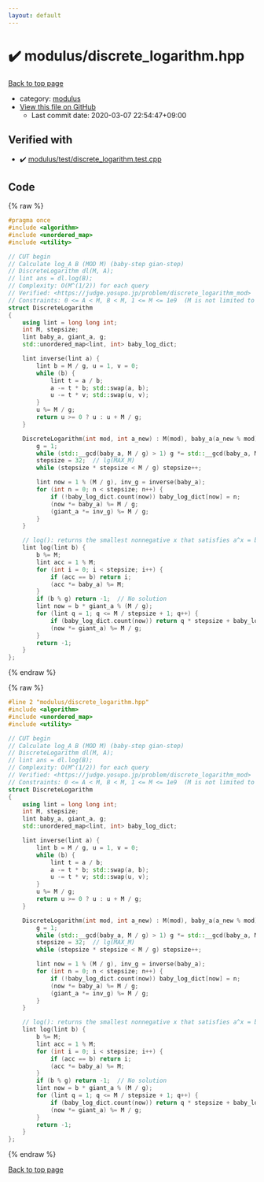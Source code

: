 ```yaml
---
layout: default
---
```


<!-- mathjax config similar to math.stackexchange -->
<script type="text/javascript" async
  src="https://cdnjs.cloudflare.com/ajax/libs/mathjax/2.7.5/MathJax.js?config=TeX-MML-AM_CHTML">
</script>
<script type="text/x-mathjax-config">
  MathJax.Hub.Config({
    TeX: { equationNumbers: { autoNumber: "AMS" }},
    tex2jax: {
      inlineMath: [ ['$','$'] ],
      processEscapes: true
    },
    "HTML-CSS": { matchFontHeight: false },
    displayAlign: "left",
    displayIndent: "2em"
  });
</script>

<script type="text/javascript" src="https://cdnjs.cloudflare.com/ajax/libs/jquery/3.4.1/jquery.min.js"></script>
<script src="https://cdn.jsdelivr.net/npm/jquery-balloon-js@1.1.2/jquery.balloon.min.js" integrity="sha256-ZEYs9VrgAeNuPvs15E39OsyOJaIkXEEt10fzxJ20+2I=" crossorigin="anonymous"></script>
<script type="text/javascript" src="../../assets/js/copy-button.js"></script>
<link rel="stylesheet" href="../../assets/css/copy-button.css" />


# :heavy_check_mark: modulus/discrete_logarithm.hpp

<a href="../../index.html">Back to top page</a>

* category: <a href="../../index.html#06efba23b1f3a9b846a25c6b49f30348">modulus</a>
* <a href="{{ site.github.repository_url }}/blob/master/modulus/discrete_logarithm.hpp">View this file on GitHub</a>
    - Last commit date: 2020-03-07 22:54:47+09:00




## Verified with

* :heavy_check_mark: <a href="../../verify/modulus/test/discrete_logarithm.test.cpp.html">modulus/test/discrete_logarithm.test.cpp</a>


## Code

<a id="unbundled"></a>
{% raw %}
```cpp
#pragma once
#include <algorithm>
#include <unordered_map>
#include <utility>

// CUT begin
// Calculate log_A B (MOD M) (baby-step gian-step)
// DiscreteLogarithm dl(M, A);
// lint ans = dl.log(B);
// Complexity: O(M^(1/2)) for each query
// Verified: <https://judge.yosupo.jp/problem/discrete_logarithm_mod>
// Constraints: 0 <= A < M, B < M, 1 <= M <= 1e9  (M is not limited to prime)
struct DiscreteLogarithm
{
    using lint = long long int;
    int M, stepsize;
    lint baby_a, giant_a, g;
    std::unordered_map<lint, int> baby_log_dict;

    lint inverse(lint a) {
        lint b = M / g, u = 1, v = 0;
        while (b) {
            lint t = a / b;
            a -= t * b; std::swap(a, b);
            u -= t * v; std::swap(u, v);
        }
        u %= M / g;
        return u >= 0 ? u : u + M / g;
    }

    DiscreteLogarithm(int mod, int a_new) : M(mod), baby_a(a_new % mod), giant_a(1) {
        g = 1;
        while (std::__gcd(baby_a, M / g) > 1) g *= std::__gcd(baby_a, M / g);
        stepsize = 32;  // lg(MAX_M)
        while (stepsize * stepsize < M / g) stepsize++;

        lint now = 1 % (M / g), inv_g = inverse(baby_a);
        for (int n = 0; n < stepsize; n++) {
            if (!baby_log_dict.count(now)) baby_log_dict[now] = n;
            (now *= baby_a) %= M / g;
            (giant_a *= inv_g) %= M / g;
        }
    }

    // log(): returns the smallest nonnegative x that satisfies a^x = b mod M, or -1 if there's no solution
    lint log(lint b) {
        b %= M;
        lint acc = 1 % M;
        for (int i = 0; i < stepsize; i++) {
            if (acc == b) return i;
            (acc *= baby_a) %= M;
        }
        if (b % g) return -1;  // No solution
        lint now = b * giant_a % (M / g);
        for (lint q = 1; q <= M / stepsize + 1; q++) {
            if (baby_log_dict.count(now)) return q * stepsize + baby_log_dict[now];
            (now *= giant_a) %= M / g;
        }
        return -1;
    }
};

```
{% endraw %}

<a id="bundled"></a>
{% raw %}
```cpp
#line 2 "modulus/discrete_logarithm.hpp"
#include <algorithm>
#include <unordered_map>
#include <utility>

// CUT begin
// Calculate log_A B (MOD M) (baby-step gian-step)
// DiscreteLogarithm dl(M, A);
// lint ans = dl.log(B);
// Complexity: O(M^(1/2)) for each query
// Verified: <https://judge.yosupo.jp/problem/discrete_logarithm_mod>
// Constraints: 0 <= A < M, B < M, 1 <= M <= 1e9  (M is not limited to prime)
struct DiscreteLogarithm
{
    using lint = long long int;
    int M, stepsize;
    lint baby_a, giant_a, g;
    std::unordered_map<lint, int> baby_log_dict;

    lint inverse(lint a) {
        lint b = M / g, u = 1, v = 0;
        while (b) {
            lint t = a / b;
            a -= t * b; std::swap(a, b);
            u -= t * v; std::swap(u, v);
        }
        u %= M / g;
        return u >= 0 ? u : u + M / g;
    }

    DiscreteLogarithm(int mod, int a_new) : M(mod), baby_a(a_new % mod), giant_a(1) {
        g = 1;
        while (std::__gcd(baby_a, M / g) > 1) g *= std::__gcd(baby_a, M / g);
        stepsize = 32;  // lg(MAX_M)
        while (stepsize * stepsize < M / g) stepsize++;

        lint now = 1 % (M / g), inv_g = inverse(baby_a);
        for (int n = 0; n < stepsize; n++) {
            if (!baby_log_dict.count(now)) baby_log_dict[now] = n;
            (now *= baby_a) %= M / g;
            (giant_a *= inv_g) %= M / g;
        }
    }

    // log(): returns the smallest nonnegative x that satisfies a^x = b mod M, or -1 if there's no solution
    lint log(lint b) {
        b %= M;
        lint acc = 1 % M;
        for (int i = 0; i < stepsize; i++) {
            if (acc == b) return i;
            (acc *= baby_a) %= M;
        }
        if (b % g) return -1;  // No solution
        lint now = b * giant_a % (M / g);
        for (lint q = 1; q <= M / stepsize + 1; q++) {
            if (baby_log_dict.count(now)) return q * stepsize + baby_log_dict[now];
            (now *= giant_a) %= M / g;
        }
        return -1;
    }
};

```
{% endraw %}

<a href="../../index.html">Back to top page</a>

